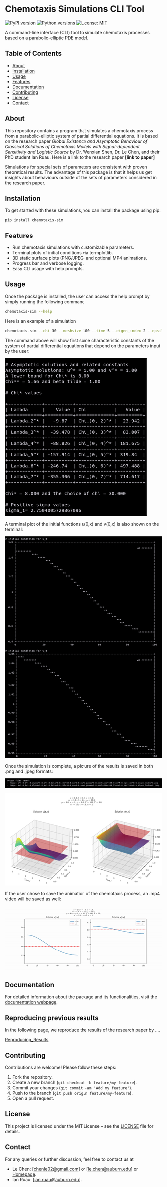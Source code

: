 # Chemotaxis Simulations CLI Tool

[![PyPI version](https://img.shields.io/pypi/v/chemotaxis-sim.svg)](https://pypi.org/project/chemotaxis-sim/)
[![Python versions](https://img.shields.io/pypi/pyversions/chemotaxis-sim.svg)](https://pypi.org/project/chemotaxis-sim/)
[![License: MIT](https://img.shields.io/badge/license-MIT-blue.svg)](LICENSE)

A command-line interface (CLI) tool to simulate chemotaxis processes based on a parabolic-elliptic PDE model.

## Table of Contents

- [About](#about)
- [Installation](#installation)
- [Usage](#usage)
- [Features](#features)
- [Documentation](#documentation)
- [Contributing](#contributing)
- [License](#license)
- [Contact](#contact)

## About

This repository contains a program that simulates a chemotaxis process from a parabolic-elliptic system of partial differential equations. It is based on the research paper *Global Existence and Asymptotic Behaviour of Classical Solutions of Chemotaxis Models with Signal-dependent Sensitivity and Logistic Source* by Dr. Wenxian Shen, Dr. Le Chen, and their PhD student Ian Ruau. Here is a link to the research paper **[link to paper]**

Simulations for special sets of parameters are consistent with proven theoretical results. The advantage of this package is that it helps us get insights about behaviours outside of the sets of parameters considered in the research paper.

## Installation

To get started with these simulations, you can install the package using pip:

```bash
pip install chemotaxis-sim
```

## Features

- Run chemotaxis simulations with customizable parameters.
- Terminal plots of initial conditions via termplotlib.
- 3D static surface plots (PNG/JPEG) and optional MP4 animations.
- Progress bar and verbose logging.
- Easy CLI usage with help prompts.

## Usage

Once the package is installed, the user can access the help prompt by simply
running the following command

```bash
chemotaxis-sim --help
```

Here is an example of a simulation

```bash
chemotaxis-sim --chi 30 --meshsize 100 --time 5 --eigen_index 2 --epsilon 0.5 --generate_video yes
```

The command above will show first some characteristic constants of the system of
partial differential equations that depend on the parameters input by the user:

![constants](./homepage/chi_table.png)

A terminal plot of the initial functions u(0,x) and v(0,x) is also shown on the
terminal:

![initial_plots](./homepage/u_v_terminal_plots.png)

Once the simulation is complete, a picture of the results is saved in both .png
and .jpeg formats:

![images_saved](./homepage/images_saved.png)

![Plots](./homepage/a=1-0_b=1-0_alpha=1-0_m=1-0_beta=1-0_chi=30-0_mu=1-0_nu=1_gamma=1-0_meshsize=100_time=5-0_epsilon=0-5_eigen_index=2.png)

If the user chose to save the animation of the chemotaxis process, an .mp4 video
will be saved as well:

![Video](./homepage/video.gif)

## Documentation

For detailed information about the package and its functionalities, visit the [documentation webpage](https://chemotaxis-simulation.readthedocs.io/en/latest/).

## Reproducing previous results

In the following page, we reproduce the results of the research paper by ....

[Reproducing_Results](./Reproducing_Previous_Results/Reproducing_Results.md)


## Contributing

Contributions are welcome! Please follow these steps:

1. Fork the repository.
2. Create a new branch (`git checkout -b feature/my-feature`).
3. Commit your changes (`git commit -am 'Add my feature'`).
4. Push to the branch (`git push origin feature/my-feature`).
5. Open a pull request.

## License

This project is licensed under the MIT License – see the [LICENSE](LICENSE) file for details.

## Contact

For any queries or further discussion, feel free to contact us at

- Le Chen: [chenle02@gmail.com] or [le.chen@auburn.edu] or [Homepage](https://webhome.auburn.edu/~lzc0090/index.html).
- Ian Ruau: [ian.ruau@auburn.edu].
